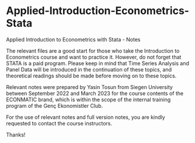 # Applied-Introduction-Econometrics-Stata
Applied Introduction to Econometrics with Stata - Notes

The relevant files are a good start for those who take the Introduction to Econometrics course and want to practice it. However, do not forget that STATA is a paid program. Please keep in mind that Time Series Analysis and Panel Data will be introduced in the continuation of these topics, and theoretical readings should be made before moving on to these topics.

Relevant notes were prepared by Yasin Tosun from Siegen University between September 2022 and March 2023 for the course contents of the ECONMATIC brand, which is within the scope of the internal training program of the Genç Ekonomistler Club.

For the use of relevant notes and full version notes, you are kindly requested to contact the course instructors.

Thanks!
